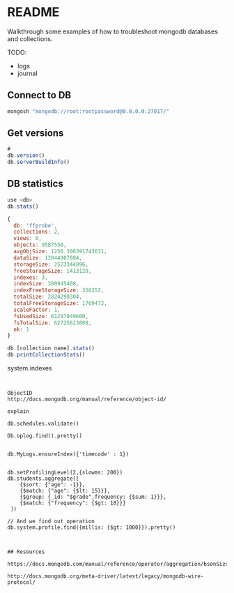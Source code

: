# README

Walkthrough some examples of how to troubleshoot mongodb databases and collections.  

TODO:

* logs
* journal

## Connect to DB

```sh
mongosh "mongodb://root:rootpassword@0.0.0.0:27017/"
```

## Get versions

```js
# 
db.version()
db.serverBuildInfo()
```

## DB statistics

```js
use <db>
db.stats()

{
  db: 'ffprobe',
  collections: 2,
  views: 0,
  objects: 9587556,
  avgObjSize: 1256.306391743631,
  dataSize: 12044907884,
  storageSize: 2523344896,
  freeStorageSize: 1413120,
  indexes: 3,
  indexSize: 300945408,
  indexFreeStorageSize: 356352,
  totalSize: 2824290304,
  totalFreeStorageSize: 1769472,
  scaleFactor: 1,
  fsUsedSize: 61297049600,
  fsTotalSize: 62725623808,
  ok: 1
}

db.[collection name].stats()
db.printCollectionStats()
```



system.indexes
```


ObjectID
http://docs.mongodb.org/manual/reference/object-id/

explain

db.schedules.validate()

Db.oplog.find().pretty()


db.MyLogs.ensureIndex({'timecode' : 1})


db.setProfilingLevel(2,{slowms: 200})
db.students.aggregate([
    {$sort: {"age": -1}},
    {$match: {"age": {$lt: 15}}},
    {$group: {_id: "$grade",frequency: {$sum: 1}}},
    {$match: {"frequency": {$gt: 10}}}
 ])

// And we find out operation
db.system.profile.find({millis: {$gt: 1000}}).pretty()



## Resources 

https://docs.mongodb.com/manual/reference/operator/aggregation/bsonSize/

http://docs.mongodb.org/meta-driver/latest/legacy/mongodb-wire-protocol/
